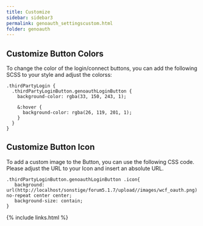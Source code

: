 ```yaml
---
title: Customize
sidebar: sidebar3
permalink: genoauth_settingscustom.html
folder: genoauth
---
```


## Customize Button Colors

To change the color of the login/connect buttons, you can add the following SCSS to your style and adjust the colorss:

```
.thirdPartyLogin {
  .thirdPartyLoginButton.genoauthLoginButton {
    background-color: rgba(33, 150, 243, 1);

    &:hover {
      background-color: rgba(26, 119, 201, 1);
    }
  }
}
```

## Customize Button Icon

To add a custom image to the Button, you can use the following CSS code. Please adjust the URL to your Icon and insert an absolute URL.
```
.thirdPartyLoginButton.genoauthLoginButton .icon{
   background: url(http://localhost/sonstige/forum5.1.7/upload//images/wcf_oauth.png) no-repeat center center;
   background-size: contain;
}

```

{% include links.html %}
